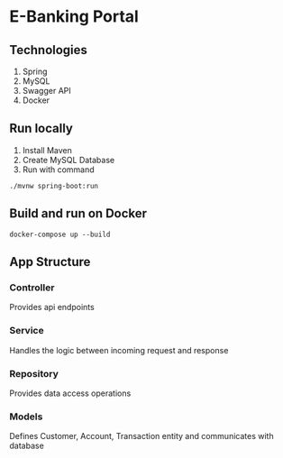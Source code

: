 # E-Banking Portal
## Technologies
1. Spring
2. MySQL
3. Swagger API
4. Docker
## Run locally
1. Install Maven
2. Create MySQL Database
3. Run with command

```
./mvnw spring-boot:run
```

## Build and run on Docker
```
docker-compose up --build
```


## App Structure
### Controller
Provides api endpoints
### Service
Handles the logic between incoming request and response
### Repository
Provides data access operations
### Models
Defines Customer, Account, Transaction entity and communicates with database
